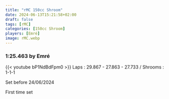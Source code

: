 ```yaml
---
title: "rMC 150cc Shroom"
date: 2024-06-13T15:21:58+02:00
draft: false
tags: [rMC]
categories: [150cc Shroom]
players: [Emré]
image: rMC.webp
---
```

### 1:25.463 by Emré

{{< youtube bP1NdBdFpm0 >}}
Laps : 29.867 - 27.863 - 27.733 /
Shrooms : 1-1-1

Set before 24/06/2024

First time set